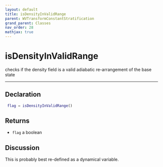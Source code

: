 ```yaml
---
layout: default
title: isDensityInValidRange
parent: WVTransformConstantStratification
grand_parent: Classes
nav_order: 28
mathjax: true
---
```


#  isDensityInValidRange

checks if the density field is a valid adiabatic re-arrangement of the base state


---

## Declaration
```matlab
 flag = isDensityInValidRange()
```
## Returns
+ `flag`  a boolean

## Discussion

  This is probably best re-defined as a dynamical variable.
 
    
